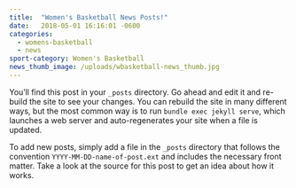 ```yaml
---
title:  "Women's Basketball News Posts!"
date:   2018-05-01 16:16:01 -0600
categories:
  - womens-basketball
  - news
sport-category: Women's Basketball
news_thumb_image: /uploads/wbasketball-news_thumb.jpg
---
```


You’ll find this post in your `_posts` directory. Go ahead and edit it and re-build the site to see your changes. You can rebuild the site in many different ways, but the most common way is to run `bundle exec jekyll serve`, which launches a web server and auto-regenerates your site when a file is updated.

To add new posts, simply add a file in the `_posts` directory that follows the convention `YYYY-MM-DD-name-of-post.ext` and includes the necessary front matter. Take a look at the source for this post to get an idea about how it works.
